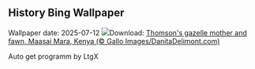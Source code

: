 ## History Bing Wallpaper
Wallpaper date: 2025-07-12
![](https://www.bing.com/th?id=OHR.ThomsonGazelle_EN-IN8946995037_UHD.jpg&w=1000)Download: [Thomson's gazelle mother and fawn, Maasai Mara, Kenya (© Gallo Images/DanitaDelimont.com)](https://www.bing.com/th?id=OHR.ThomsonGazelle_EN-IN8946995037_UHD.jpg)

Auto get programm by LtgX
